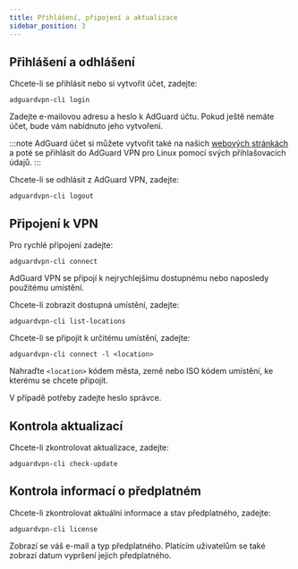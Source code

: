 ```yaml
---
title: Přihlášení, připojení a aktualizace
sidebar_position: 3
---
```


## Přihlášení a odhlášení

Chcete-li se přihlásit nebo si vytvořit účet, zadejte:

```
adguardvpn-cli login
```

Zadejte e-mailovou adresu a heslo k AdGuard účtu. Pokud ještě nemáte účet, bude vám nabídnuto jeho vytvoření.

:::note
AdGuard účet si můžete vytvořit také na našich [webových stránkách](https://auth.adguard.com/login.html) a poté se přihlásit do AdGuard VPN pro Linux pomocí svých přihlašovacích údajů.
:::

Chcete-li se odhlásit z AdGuard VPN, zadejte:

```
adguardvpn-cli logout
```

## Připojení k VPN

Pro rychlé připojení zadejte:

```
adguardvpn-cli connect
```

AdGuard VPN se připojí k nejrychlejšímu dostupnému nebo naposledy použitému umístění.

Chcete-li zobrazit dostupná umístění, zadejte:

```
adguardvpn-cli list-locations
```

Chcete-li se připojit k určitému umístění, zadejte:

```
adguardvpn-cli connect -l <location>
```

Nahraďte `<location>` kódem města, země nebo ISO kódem umístění, ke kterému se chcete připojit.

V případě potřeby zadejte heslo správce.

## Kontrola aktualizací

Chcete-li zkontrolovat aktualizace, zadejte:

```
adguardvpn-cli check-update
```

## Kontrola informací o předplatném

Chcete-li zkontrolovat aktuální informace a stav předplatného, zadejte:

```
adguardvpn-cli license
```

Zobrazí se váš e-mail a typ předplatného. Platícím uživatelům se také zobrazí datum vypršení jejich předplatného.
